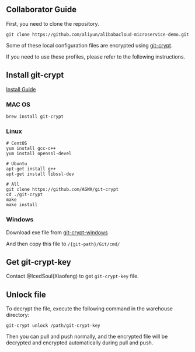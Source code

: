 ## Collaborator Guide
First, you need to clone the repository.
```shell script
git clone https://github.com/aliyun/alibabacloud-microservice-demo.git
```
Some of these local configuration files are encrypted using [git-crypt](https://github.com/AGWA/git-crypt).

If you need to use these profiles, please refer to the following instructions.

## Install git-crypt
[Install Guide](https://github.com/AGWA/git-crypt/blob/master/INSTALL.md)
### MAC OS
```shell script
brew install git-crypt
```
### Linux
```shell script
# CentOS
yum install gcc-c++
yum install openssl-devel

# Ubuntu
apt-get install g++
apt-get install libssl-dev

# All
git clone https://github.com/AGWA/git-crypt
cd ./git-crypt
make
make install
```

### Windows
Download exe file from [git-crypt-windows](https://github.com/oholovko/git-crypt-windows/releases/tag/1.0.35)

And then copy this file to `/{git-path}/Git/cmd/`

## Get git-crypt-key
Contact @IcedSoul(Xiaofeng) to get `git-crypt-key` file.

## Unlock file
To decrypt the file, execute the following command in the warehouse directory:
```shell script
git-crypt unlock /path/git-crypt-key
```


Then you can pull and push normally, and the encrypted file will be decrypted and encrypted automatically during pull and push.